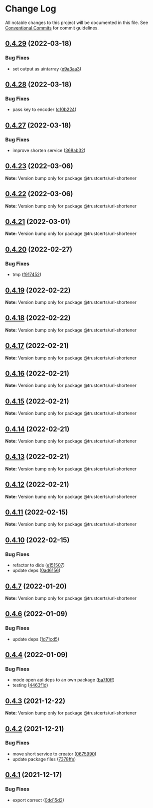 # Change Log

All notable changes to this project will be documented in this file.
See [Conventional Commits](https://conventionalcommits.org) for commit guidelines.

## [0.4.29](https://github.com/trustcerts/trustchain-sdk/compare/v0.4.28...v0.4.29) (2022-03-18)


### Bug Fixes

* set output as uintarray ([e9a3aa3](https://github.com/trustcerts/trustchain-sdk/commit/e9a3aa30027e15f2cd38ae6f00ee7841b2819cc5))





## [0.4.28](https://github.com/trustcerts/trustchain-sdk/compare/v0.4.27...v0.4.28) (2022-03-18)


### Bug Fixes

* pass key to encoder ([c10b224](https://github.com/trustcerts/trustchain-sdk/commit/c10b22468605439562c47608cce43883a01b2dd0))





## [0.4.27](https://github.com/trustcerts/trustchain-sdk/compare/v0.4.26...v0.4.27) (2022-03-18)


### Bug Fixes

* improve shorten service ([368ab32](https://github.com/trustcerts/trustchain-sdk/commit/368ab3271ee0af00952205cea0ddd3e1abbdb75c))





## [0.4.23](https://github.com/trustcerts/trustchain-sdk/compare/v0.4.22...v0.4.23) (2022-03-06)

**Note:** Version bump only for package @trustcerts/url-shortener





## [0.4.22](https://github.com/trustcerts/trustchain-sdk/compare/v0.4.21...v0.4.22) (2022-03-06)

**Note:** Version bump only for package @trustcerts/url-shortener





## [0.4.21](https://github.com/trustcerts/trustchain-sdk/compare/v0.4.20...v0.4.21) (2022-03-01)

**Note:** Version bump only for package @trustcerts/url-shortener





## [0.4.20](https://github.com/trustcerts/trustchain-sdk/compare/v0.4.19...v0.4.20) (2022-02-27)


### Bug Fixes

* tmp ([f917452](https://github.com/trustcerts/trustchain-sdk/commit/f917452ffee333c1afcdd7ac57aa625072906bea))





## [0.4.19](https://github.com/trustcerts/trustchain-sdk/compare/v0.4.18...v0.4.19) (2022-02-22)

**Note:** Version bump only for package @trustcerts/url-shortener





## [0.4.18](https://github.com/trustcerts/trustchain-sdk/compare/v0.4.17...v0.4.18) (2022-02-22)

**Note:** Version bump only for package @trustcerts/url-shortener





## [0.4.17](https://github.com/trustcerts/trustchain-sdk/compare/v0.4.16...v0.4.17) (2022-02-21)

**Note:** Version bump only for package @trustcerts/url-shortener





## [0.4.16](https://github.com/trustcerts/trustchain-sdk/compare/v0.4.15...v0.4.16) (2022-02-21)

**Note:** Version bump only for package @trustcerts/url-shortener





## [0.4.15](https://github.com/trustcerts/trustchain-sdk/compare/v0.4.14...v0.4.15) (2022-02-21)

**Note:** Version bump only for package @trustcerts/url-shortener





## [0.4.14](https://github.com/trustcerts/trustchain-sdk/compare/v0.4.13...v0.4.14) (2022-02-21)

**Note:** Version bump only for package @trustcerts/url-shortener





## [0.4.13](https://github.com/trustcerts/trustchain-sdk/compare/v0.4.12...v0.4.13) (2022-02-21)

**Note:** Version bump only for package @trustcerts/url-shortener





## [0.4.12](https://github.com/trustcerts/trustchain-sdk/compare/v0.4.11...v0.4.12) (2022-02-21)

**Note:** Version bump only for package @trustcerts/url-shortener





## [0.4.11](https://github.com/trustcerts/trustchain-sdk/compare/v0.4.10...v0.4.11) (2022-02-15)

**Note:** Version bump only for package @trustcerts/url-shortener





## [0.4.10](https://github.com/trustcerts/trustchain-sdk/compare/v0.4.7...v0.4.10) (2022-02-15)


### Bug Fixes

* refactor to dids ([e151507](https://github.com/trustcerts/trustchain-sdk/commit/e15150757f0f090cf76f33f2ef3fecdc4b43baac))
* update deps ([0ad6156](https://github.com/trustcerts/trustchain-sdk/commit/0ad615683ea95f66015e6fb18a27222bdf86d4a3))





## [0.4.7](https://github.com/trustcerts/trustchain-sdk/compare/v0.4.6...v0.4.7) (2022-01-20)

**Note:** Version bump only for package @trustcerts/url-shortener





## [0.4.6](https://github.com/trustcerts/trustchain-sdk/compare/v0.4.5...v0.4.6) (2022-01-09)


### Bug Fixes

* update deps ([1d71cd5](https://github.com/trustcerts/trustchain-sdk/commit/1d71cd53c2afb405405ea4c998257ec28b2dc80b))





## [0.4.4](https://github.com/trustcerts/trustchain-sdk/compare/v0.4.3...v0.4.4) (2022-01-09)


### Bug Fixes

* mode open api deps to an own package ([ba7f0ff](https://github.com/trustcerts/trustchain-sdk/commit/ba7f0ffa9af23fb1cdef6427edf4bf8de5db9958))
* testing ([4463f1d](https://github.com/trustcerts/trustchain-sdk/commit/4463f1d75bd0af7bf9a37e9d942064ea51f936f3))





## [0.4.3](https://github.com/trustcerts/trustchain-sdk/compare/v0.4.2...v0.4.3) (2021-12-22)

**Note:** Version bump only for package @trustcerts/url-shortener





## [0.4.2](https://github.com/trustcerts/trustchain-sdk/compare/v0.4.1...v0.4.2) (2021-12-21)


### Bug Fixes

* move short service to creator ([0675990](https://github.com/trustcerts/trustchain-sdk/commit/067599020d97b8a16d5bfdbd73413642e4f1a841))
* update package files ([7378ffe](https://github.com/trustcerts/trustchain-sdk/commit/7378ffec7a6c0b1a5286aa4d64511400e5466a33))





## [0.4.1](https://github.com/trustcerts/trustchain-sdk/compare/v0.4.0...v0.4.1) (2021-12-17)


### Bug Fixes

* export correct ([0dd15d2](https://github.com/trustcerts/trustchain-sdk/commit/0dd15d294a67978d396a3a3e85dbf2b7b41dfea1))
